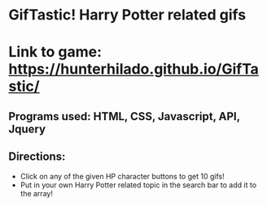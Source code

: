 # GifTastic! Harry Potter related gifs

# Link to game: https://hunterhilado.github.io/GifTastic/

## Programs used: HTML, CSS, Javascript, API, Jquery

## Directions:
- Click on any of the given HP character buttons to get 10 gifs! 
- Put in your own Harry Potter related topic in the search bar to add it to the array!

